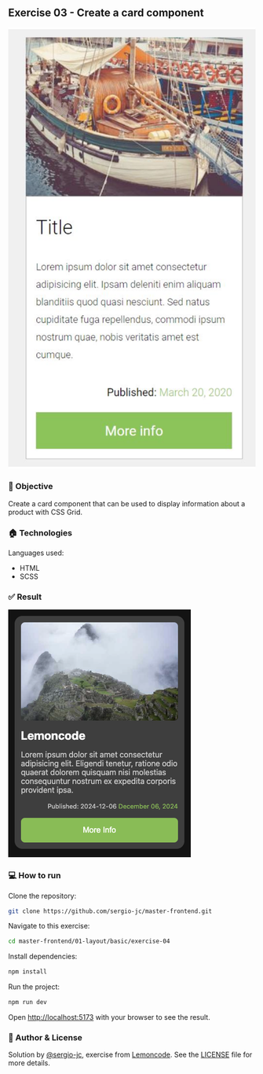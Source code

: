 ## Exercise 03 - Create a card component
![excercise-03](assets/cover.png)

### 🎯 Objective
Create a card component that can be used to display information about a product with CSS Grid.

### 🏠 Technologies
Languages used:
- HTML
- SCSS

### ✅ Result
![result](assets/result.png)

### 💻 How to run
Clone the repository:
```bash 
git clone https://github.com/sergio-jc/master-frontend.git
```
Navigate to this exercise:
```bash
cd master-frontend/01-layout/basic/exercise-04
```

Install dependencies:
```bash
npm install
```

Run the project:
```bash 
npm run dev
```

Open [http://localhost:5173](http://localhost:5173) with your browser to see the result.

### 📝 Author & License
Solution by [@sergio-jc](https://github.com/sergio-jc), exercise from [Lemoncode](https://lemoncode.net/). See the [LICENSE](https://github.com/sergio-jc/master-frontend/blob/main/LICENSE) file for more details.

